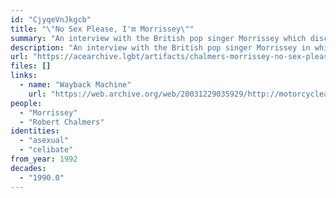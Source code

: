 ```yaml
---
id: "CjyqeVnJkgcb"
title: "\"No Sex Please, I'm Morrissey\""
summary: "An interview with the British pop singer Morrissey which discusses his sexuality and celibacy"
description: "An interview with the British pop singer Morrissey in which Morrissey discusses being celibate and the interviewer speculates about his sexuality"
url: "https://acearchive.lgbt/artifacts/chalmers-morrissey-no-sex-please"
files: []
links:
  - name: "Wayback Machine"
    url: "https://web.archive.org/web/20031229035929/http://motorcycleaupairboy.com/interviews/1992/observer.htm"
people:
  - "Morrissey"
  - "Robert Chalmers"
identities:
  - "asexual"
  - "celibate"
from_year: 1992
decades:
  - "1990.0"
---
```

